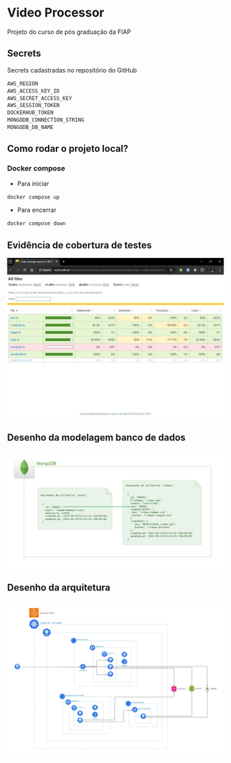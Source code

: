 # Video Processor
Projeto do curso de pós graduação da FIAP

## Secrets
Secrets cadastradas no repositório do GitHub

```bash
AWS_REGION
AWS_ACCESS_KEY_ID
AWS_SECRET_ACCESS_KEY
AWS_SESSION_TOKEN
DOCKERHUB_TOKEN
MONGODB_CONNECTION_STRING
MONGODB_DB_NAME
```

## Como rodar o projeto local?
### Docker compose
- Para iniciar
```bash
docker compose up
```
- Para encerrar
```bash
docker compose down
```

## Evidência de cobertura de testes
![Evidência de cobertura de testes](coverage.jpg)

## Desenho da modelagem banco de dados
![Desenho da modelagem banco de dados](database_modeling.jpg)

## Desenho da arquitetura
![Desenho da arquitetura](architecture.png)
